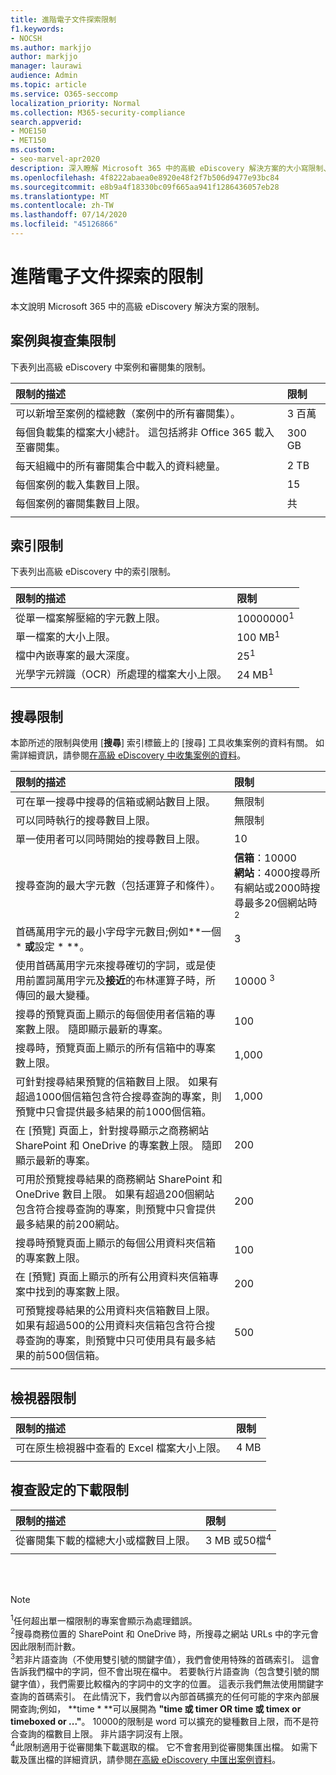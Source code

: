 ```yaml
---
title: 進階電子文件探索限制
f1.keywords:
- NOCSH
ms.author: markjjo
author: markjjo
manager: laurawi
audience: Admin
ms.topic: article
ms.service: O365-seccomp
localization_priority: Normal
ms.collection: M365-security-compliance
search.appverid:
- MOE150
- MET150
ms.custom:
- seo-marvel-apr2020
description: 深入瞭解 Microsoft 365 中的高級 eDiscovery 解決方案的大小寫限制、索引限制和搜尋限制。
ms.openlocfilehash: 4f8222abaea0e8920e48f2f7b506d9477e93bc84
ms.sourcegitcommit: e8b9a4f18330bc09f665aa941f1286436057eb28
ms.translationtype: MT
ms.contentlocale: zh-TW
ms.lasthandoff: 07/14/2020
ms.locfileid: "45126866"
---
```

# <a name="limits-in-advanced-ediscovery"></a>進階電子文件探索的限制

本文說明 Microsoft 365 中的高級 eDiscovery 解決方案的限制。

## <a name="case-and-review-set-limits"></a>案例與複查集限制

下表列出高級 eDiscovery 中案例和審閱集的限制。

|**限制的描述**|**限制**|
|:-----|:-----|
|可以新增至案例的檔總數（案例中的所有審閱集）。  <br/> |3 百萬 <br/> |
|每個負載集的檔案大小總計。 這包括將非 Office 365 載入至審閱集。  <br/> |300 GB <br/> |
|每天組織中的所有審閱集合中載入的資料總量。<br/> |2 TB <br/> |
|每個案例的載入集數目上限。  <br/> |15  <br/> |
|每個案例的審閱集數目上限。  <br/> |共 <br/> |
|||

## <a name="indexing-limits"></a>索引限制

下表列出高級 eDiscovery 中的索引限制。

|**限制的描述**|**限制**|
  |:-----|:-----|
  |從單一檔案解壓縮的字元數上限。  <br/> |10000000<sup>1</sup> <br/> |
  |單一檔案的大小上限。   <br/> |100 MB<sup>1</sup> <br/> |
  |檔中內嵌專案的最大深度。  <br/> |25<sup>1</sup> <br/> |
  |光學字元辨識（OCR）所處理的檔案大小上限。  <br/> |24 MB<sup>1</sup> <br/> |  
|||

## <a name="search-limits"></a>搜尋限制

本節所述的限制與使用 [**搜尋**] 索引標籤上的 [搜尋] 工具收集案例的資料有關。 如需詳細資訊，請參閱[在高級 eDiscovery 中收集案例的資料](collecting-data-for-ediscovery.md)。

|**限制的描述**|**限制**|
|:-----|:-----|
|可在單一搜尋中搜尋的信箱或網站數目上限。  <br/> |無限制  <br/> |
|可以同時執行的搜尋數目上限。  <br/> |無限制  <br/> | 
|單一使用者可以同時開始的搜尋數目上限。  <br/> |10   <br/> | 
|搜尋查詢的最大字元數（包括運算子和條件）。  <br/> |**信箱**：10000<br/>**網站**：4000搜尋所有網站或2000時搜尋最多20個網站時<sup>2</sup> <br/> |
|首碼萬用字元的最小字母字元數目;例如**一個 \* **或**設定 \* **。 <br/> |3   <br/> |  
|使用首碼萬用字元來搜尋確切的字詞，或是使用前置詞萬用字元及**接近**的布林運算子時，所傳回的最大變種。  <br/> |10000 <sup>3</sup> <br/> |
|搜尋的預覽頁面上顯示的每個使用者信箱的專案數上限。 隨即顯示最新的專案。   <br/> |100  <br/> |
|搜尋時，預覽頁面上顯示的所有信箱中的專案數上限。  <br/> |1,000  <br/> |
|可針對搜尋結果預覽的信箱數目上限。  如果有超過1000個信箱包含符合搜尋查詢的專案，則預覽中只會提供最多結果的前1000個信箱。<br/> |1,000  <br/> |
|在 [預覽] 頁面上，針對搜尋顯示之商務網站 SharePoint 和 OneDrive 的專案數上限。 隨即顯示最新的專案。  <br/> |200  <br/> |
|可用於預覽搜尋結果的商務網站 SharePoint 和 OneDrive 數目上限。 如果有超過200個網站包含符合搜尋查詢的專案，則預覽中只會提供最多結果的前200網站。  <br/> |200  <br/> |
|搜尋時預覽頁面上顯示的每個公用資料夾信箱的專案數上限。  <br/> |100  <br/> |
|在 [預覽] 頁面上顯示的所有公用資料夾信箱專案中找到的專案數上限。  <br/> |200  <br/> |
|可預覽搜尋結果的公用資料夾信箱數目上限。 如果有超過500的公用資料夾信箱包含符合搜尋查詢的專案，則預覽中只可使用具有最多結果的前500個信箱。  <br/> |500  <br/> |
|||

## <a name="viewer-limits"></a>檢視器限制

|**限制的描述**|**限制**|
  |:-----|:-----|
  |可在原生檢視器中查看的 Excel 檔案大小上限。  <br/> |4 MB  <br/> |
|||

## <a name="review-set-download-limits"></a>複查設定的下載限制

|**限制的描述**|**限制**|
|:-----|:-----|
|從審閱集下載的檔總大小或檔數目上限。  <br/> |3 MB 或50檔<sup>4</sup>|
|||

<br/>
<br/>

> [!NOTE]
> <sup>1</sup>任何超出單一檔限制的專案會顯示為處理錯誤。<br/>
> <sup>2</sup>搜尋商務位置的 SharePoint 和 OneDrive 時，所搜尋之網站 URLs 中的字元會因此限制而計數。<br/>
> <sup>3</sup>若非片語查詢（不使用雙引號的關鍵字值），我們會使用特殊的首碼索引。 這會告訴我們檔中的字詞，但不會出現在檔中。 若要執行片語查詢（包含雙引號的關鍵字值），我們需要比較檔內的字詞中的文字的位置。 這表示我們無法使用關鍵字查詢的首碼索引。 在此情況下，我們會以內部首碼擴充的任何可能的字來內部展開查詢;例如， **time \* **可以展開為 **"time 或 timer OR time 或 timex or timeboxed or ..."**。 10000的限制是 word 可以擴充的變種數目上限，而不是符合查詢的檔數目上限。 非片語字詞沒有上限。<br/>
> <sup>4</sup>此限制適用于從審閱集下載選取的檔。 它不會套用到從審閱集匯出檔。 如需下載及匯出檔的詳細資訊，請參閱[在高級 eDiscovery 中匯出案例資料](exporting-data-ediscover20.md)。 <br/>


